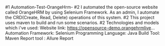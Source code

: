 #1 Automation-Test-OrangeHrm-
#2 I automated the open-source website called OrangeHRM by using Selenium Framework. As an admin, I automate the CRD(Create, Read, Delete) operations of this system.
#2 This project uses maven to build and run some scenarios.
#2 Technologies and models which i've used:
Website link: https://opensource-demo.orangehrmlive...
Automation Framework: Selenium 
Programming Language: Java 
Build Tool: Maven
Report tool : Allure Report
